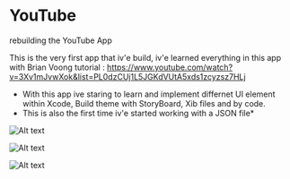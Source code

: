 # YouTube
rebuilding the YouTube App

This is the very first app that iv'e build, iv'e learned everything in this app with Brian Voong tutorial : https://www.youtube.com/watch?v=3Xv1mJvwXok&list=PL0dzCUj1L5JGKdVUtA5xds1zcyzsz7HLj

* With this app ive staring to learn and implement differnet UI element within Xcode,  Build theme with StoryBoard, Xib files and by code.
* This is also the first time iv'e started working with a JSON file*


![Alt text](https://s28.postimg.org/he88ff33h/Screen_Shot_2017-04-24_at_10.41.37.png "Main Page")

![Alt text](https://s17.postimg.org/9oilcdvpr/Screen_Shot_2017-04-24_at_10.42.17.png "crolling between pageds")

![Alt text](https://s29.postimg.org/54khj0wkn/Screen_Shot_2017-04-24_at_10.42.30.png "Settings button")

